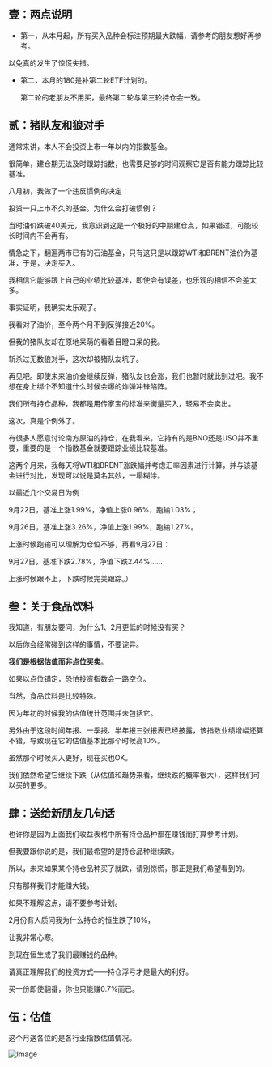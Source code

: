 

## 壹：两点说明



- 第一，从本月起，所有买入品种会标注预期最大跌幅，请参考的朋友想好再参考。

以免真的发生了惊慌失措。



- 第二，本月的180是补第二轮ETF计划的。

  第二轮的老朋友不用买，最终第二轮与第三轮持仓会一致。



## 贰：猪队友和狼对手



通常来讲，本人不会投资上市一年以内的指数基金。

很简单，建仓期无法及时跟踪指数，也需要足够的时间观察它是否有能力跟踪比较基准。



八月初，我做了一个违反惯例的决定：

投资一只上市不久的基金。为什么会打破惯例？

当时油价跌破40美元，我意识到这是一个极好的中期建仓点，如果错过，可能较长时间内不会再有。

情急之下，翻遍两市已有的石油基金，只有这只是以跟踪WTI和BRENT油价为基准，于是，决定买入。



我相信它能够跟上自己的业绩比较基准，即使会有误差，也乐观的相信不会差太多。

事实证明，我确实太乐观了。

我看对了油价，至今两个月不到反弹接近20%。

但我的猪队友却在原地呆萌的看着目瞪口呆的我。

斩杀过无数狼对手，这次却被猪队友坑了。

再见吧。即使未来油价会继续反弹，猪队友也会涨，我们也暂时就此别过吧。我不想在身上绑个不知道什么时候会爆的炸弹冲锋陷阵。



我们所有持仓品种，我都是用传家宝的标准来衡量买入，轻易不会卖出。

这次，真是个例外了。



有很多人愿意讨论南方原油的持仓，在我看来，它持有的是BNO还是USO并不重要，重要的是一个指数基金就要跟踪业绩比较基准。

这两个月来，我每天将WTI和BRENT涨跌幅并考虑汇率因素进行计算，并与该基金进行对比，发现可以说是莫名其妙，一塌糊涂。

以最近几个交易日为例：



9月22日，基准上涨1.99%，净值上涨0.96%，跑输1.03%；

9月26日，基准上涨3.26%，净值上涨1.99%，跑输1.27%。



上涨时候跑输可以理解为仓位不够，再看9月27日：

9月27日，基准下跌2.78%，净值下跌2.44%……

上涨时候跟不上，下跌时候完美跟踪。）



## 叁：关于食品饮料



我知道，有朋友要问，为什么1、2月更低的时候没有买？

以后你会经常碰到这样的事情，不要诧异。

**我们是根据估值而非点位买卖**。

如果以点位锚定，恐怕投资指数会一路空仓。



当然，食品饮料是比较特殊。

因为年初的时候我的估值统计范围并未包括它。

另外由于这段时间年报、一季报、半年报三张报表已经披露，该指数业绩增幅还算不错，导致现在它的估值基本比那个时候高10%。

虽然那个时候买入更好，现在买也OK。



我们依然希望它继续下跌（从估值和趋势来看，继续跌的概率很大），这样我们可以买的更多。



## 肆：送给新朋友几句话



也许你是因为上面我们收益表格中所有持仓品种都在赚钱而打算参考计划。

但我要跟你说的是，我们最希望的是持仓品种继续跌。

所以，未来如果某个持仓品种买了就跌，请别惊慌，那正是我们希望看到的。

只有那样我们才能赚大钱。

如果不理解这点，请不要参考计划。



2月份有人质问我为什么持仓的恒生跌了10%，

让我非常心寒。

到现在恒生成了我们最赚钱的品种。

请真正理解我们的投资方式——持仓浮亏才是最大的利好。

买一份即使翻番，你也只能赚0.7%而已。



## 伍：估值



这个月送各位的是各行业指数估值情况。



![Image](http://mmbiz.qpic.cn/mmbiz_png/SEPick5M9xjNbufBCtq00aDGCBfQ7ic96DW6OiaRlWVtGL4AXEBZl3zjgwo39uicymIHzsCLDRhu0gTuvcjmQTNcGw/640?wx_fmt=png&tp=webp&wxfrom=5&wx_lazy=1&wx_co=1)



